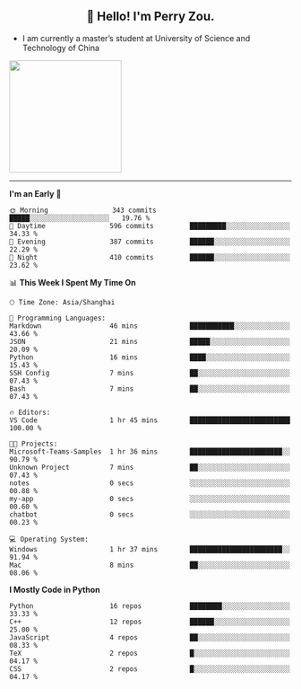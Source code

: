 <h2 align="center">👋 Hello! I'm Perry Zou.</h2>

- I am currently a master’s student at University of Science and Technology of China

<img height=200 align="center" src="https://github-readme-stats.vercel.app/api?username=zonepg" />

-------

<!--START_SECTION:waka-->
**I'm an Early 🐤** 

```text
🌞 Morning                343 commits         █████░░░░░░░░░░░░░░░░░░░░   19.76 % 
🌆 Daytime                596 commits         █████████░░░░░░░░░░░░░░░░   34.33 % 
🌃 Evening                387 commits         ██████░░░░░░░░░░░░░░░░░░░   22.29 % 
🌙 Night                  410 commits         ██████░░░░░░░░░░░░░░░░░░░   23.62 % 
```


📊 **This Week I Spent My Time On** 

```text
🕑︎ Time Zone: Asia/Shanghai

💬 Programming Languages: 
Markdown                 46 mins             ███████████░░░░░░░░░░░░░░   43.66 % 
JSON                     21 mins             █████░░░░░░░░░░░░░░░░░░░░   20.09 % 
Python                   16 mins             ████░░░░░░░░░░░░░░░░░░░░░   15.43 % 
SSH Config               7 mins              ██░░░░░░░░░░░░░░░░░░░░░░░   07.43 % 
Bash                     7 mins              ██░░░░░░░░░░░░░░░░░░░░░░░   07.43 % 

🔥 Editors: 
VS Code                  1 hr 45 mins        █████████████████████████   100.00 % 

🐱‍💻 Projects: 
Microsoft-Teams-Samples  1 hr 36 mins        ███████████████████████░░   90.79 % 
Unknown Project          7 mins              ██░░░░░░░░░░░░░░░░░░░░░░░   07.43 % 
notes                    0 secs              ░░░░░░░░░░░░░░░░░░░░░░░░░   00.88 % 
my-app                   0 secs              ░░░░░░░░░░░░░░░░░░░░░░░░░   00.60 % 
chatbot                  0 secs              ░░░░░░░░░░░░░░░░░░░░░░░░░   00.23 % 

💻 Operating System: 
Windows                  1 hr 37 mins        ███████████████████████░░   91.94 % 
Mac                      8 mins              ██░░░░░░░░░░░░░░░░░░░░░░░   08.06 % 
```

**I Mostly Code in Python** 

```text
Python                   16 repos            ████████░░░░░░░░░░░░░░░░░   33.33 % 
C++                      12 repos            ██████░░░░░░░░░░░░░░░░░░░   25.00 % 
JavaScript               4 repos             ██░░░░░░░░░░░░░░░░░░░░░░░   08.33 % 
TeX                      2 repos             █░░░░░░░░░░░░░░░░░░░░░░░░   04.17 % 
CSS                      2 repos             █░░░░░░░░░░░░░░░░░░░░░░░░   04.17 % 
```




<!--END_SECTION:waka-->
